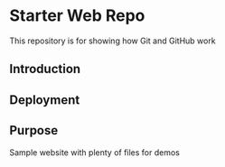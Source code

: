 # Starter Web Repo

This repository is for showing how Git and GitHub work

## Introduction


## Deployment


## Purpose

Sample website with plenty of files for demos